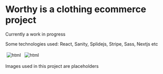 <h1>Worthy is a clothing ecommerce project</h1>
<p>Currently a work in progress</p>

<p>Some technologies used: React, Sanity, Splidejs, Stripe, Sass, Nextjs etc</p>

<img src="https://cdn.discordapp.com/attachments/1039702613421195317/1065735870474362952/image.png" alt="html" style="vertical-align:top; margin:4px">

<img src="https://cdn.discordapp.com/attachments/1039702613421195317/1065735818494345237/image.png" alt="html" style="vertical-align:top; margin:4px">

<p>Images used in this project are placeholders</p>
